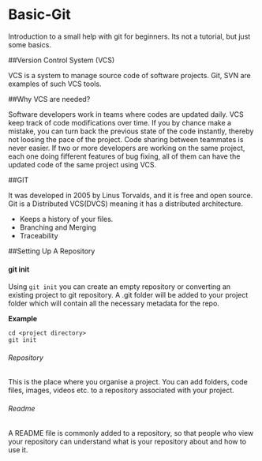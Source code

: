 # Basic-Git

Introduction to a small help with git for beginners. Its not a tutorial, but just some basics.

##Version Control System (VCS)

VCS is a system to manage source code of software projects. Git, SVN are examples of such VCS tools.

##Why VCS are needed?

Software developers work in teams where codes are updated daily. VCS keep track of code modifications over time. If you by chance make a mistake, you can turn back the previous state of the code instantly, thereby not loosing the pace of the project. Code sharing between teammates is never easier. If two or more developers are working on the same project, each one doing fifferent features of bug fixing, all of them can have the updated code of the same project using VCS.

##GIT

It was developed in 2005 by Linus Torvalds, and it is free and open source. Git is a Distributed VCS(DVCS) meaning it has a distributed architecture. 
- Keeps a history of your files.
- Branching and Merging
- Traceability

##Setting Up A Repository

#### git init
Using `git init` you can create an empty repository or converting an existing project to git repository. A .git folder will be added to your project folder which will contain all the necessary metadata for the repo.

**Example**
```
cd <project directory>
git init
```

###### Repository 
This is the place where you organise a project. You can add folders, code files, images, videos etc. to a repository associated with your project. 
###### Readme
A README file is commonly added to a repository, so that people who view your repository can understand what is your repository about and how to use it.




